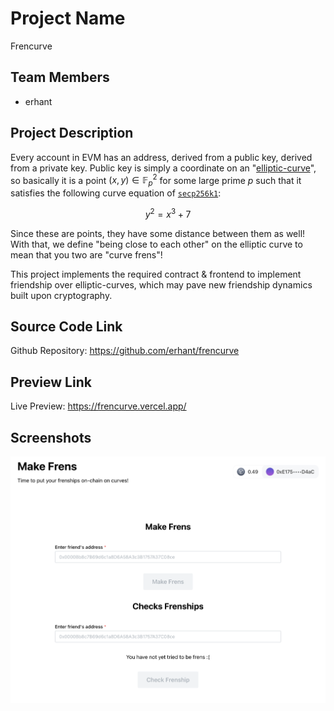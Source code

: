 <!-- Submit Your Project
Project Name:
Team Members: (Name and Lens Handle)
Project Description:
Source Code Link:
Preview Link (Optional):
Demo Video/Slide Deck Link (Optional):
Screenshots (Optional):
-->

# Project Name

Frencurve

## Team Members

- erhant

## Project Description

Every account in EVM has an address, derived from a public key, derived from a private key. Public key is simply a coordinate on an "[elliptic-curve](https://www.rareskills.io/post/elliptic-curves-finite-fields)", so basically it is a point $(x, y) \in \mathbb{F}_p^2$ for some large prime $p$ such that it satisfies the following curve equation of [`secp256k1`](https://en.bitcoin.it/wiki/Secp256k1):

$$
y^2 = x^3 + 7
$$

Since these are points, they have some distance between them as well! With that, we define "being close to each other" on the elliptic curve to mean that you two are "curve frens"!

This project implements the required contract & frontend to implement friendship over elliptic-curves, which may pave new friendship dynamics built upon cryptography.

## Source Code Link

Github Repository: <https://github.com/erhant/frencurve>

## Preview Link

Live Preview: <https://frencurve.vercel.app/>

## Screenshots

![img](./img/Home.png)
